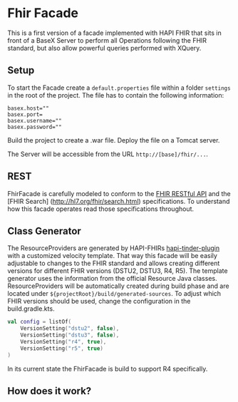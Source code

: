 # Fhir Facade

This is a first version of a facade implemented with HAPI FHIR that sits in front of a BaseX Server to perform all Operations following the FHIR standard, but also allow powerful queries performed with XQuery. 

## Setup 

To start the Facade create a `default.properties` file within a folder `settings` in the root of the project. The file has to contain the following information: 
```
basex.host=""
basex.port=
basex.username=""
basex.password=""
```
Build the project to create a .war file. Deploy the file on a Tomcat server.

The Server will be accessible from the URL `http://[base]/fhir/...`.

## REST
FhirFacade is carefully modeled to conform to the [FHIR RESTful API](http://hl7.org/fhir/http.html) and the [FHIR Search] (http://hl7.org/fhir/search.html) specifications.
To understand how this facade operates read those specifications throughout.

## Class Generator
The ResourceProviders are generated by HAPI-FHIRs [hapi-tinder-plugin](https://github.com/hapifhir/hapi-fhir/tree/master/hapi-tinder-plugin) with a customized velocity template. 
That way this facade will be easily adjustable to changes to the FHIR standard and allows creating different versions for different FHIR versions (DSTU2, DSTU3, R4, R5). 
The template generator uses the information from the official Resource Java classes.
ResourceProviders will be automatically created during build phase and are located under `${projectRoot}/build/generated-sources`.
To adjust which FHIR versions should be used, change the configuration in the build.gradle.kts.
```kotlin
val config = listOf(
    VersionSetting("dstu2", false),
    VersionSetting("dstu3", false),
    VersionSetting("r4", true),
    VersionSetting("r5", true)
)
```
In its current state the FhirFacade is build to support R4 specifically.

## How does it work?